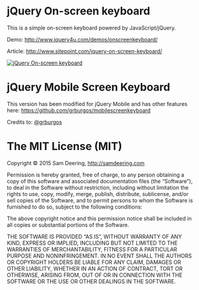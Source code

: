 jQuery On-screen keyboard
================

This is a simple on-screen keyboard powered by JavaScript/jQuery.

Demo: http://www.jquery4u.com/demos/onscreenkeyboard/

Article: http://www.sitepoint.com/jquery-on-screen-keyboard/

[![jQuery On-screen keyboard](http://dab1nmslvvntp.cloudfront.net/wp-content/uploads/jquery4u/2013/05/29-05-2013-4-27-26-PM.jpg "jQuery On-screen keyboard")](http://www.jquery4u.com/demos/onscreenkeyboard/)

jQuery Mobile Screen Keyboard
================
This version has been modified for jQuery Mobile and has other features here: https://github.com/grburgos/mobilescreenkeyboard

Credits to: [@grburgos](https://github.com/grburgos/)

The MIT License (MIT)
================

Copyright © 2015 Sam Deering, http://samdeering.com

Permission is hereby granted, free of charge, to any person obtaining a copy of this software and associated documentation files (the “Software”), to deal in the Software without restriction, including without limitation the rights to use, copy, modify, merge, publish, distribute, sublicense, and/or sell copies of the Software, and to permit persons to whom the Software is furnished to do so, subject to the following conditions:

The above copyright notice and this permission notice shall be included in all copies or substantial portions of the Software.

THE SOFTWARE IS PROVIDED “AS IS”, WITHOUT WARRANTY OF ANY KIND, EXPRESS OR IMPLIED, INCLUDING BUT NOT LIMITED TO THE WARRANTIES OF MERCHANTABILITY, FITNESS FOR A PARTICULAR PURPOSE AND NONINFRINGEMENT. IN NO EVENT SHALL THE AUTHORS OR COPYRIGHT HOLDERS BE LIABLE FOR ANY CLAIM, DAMAGES OR OTHER LIABILITY, WHETHER IN AN ACTION OF CONTRACT, TORT OR OTHERWISE, ARISING FROM, OUT OF OR IN CONNECTION WITH THE SOFTWARE OR THE USE OR OTHER DEALINGS IN THE SOFTWARE.
